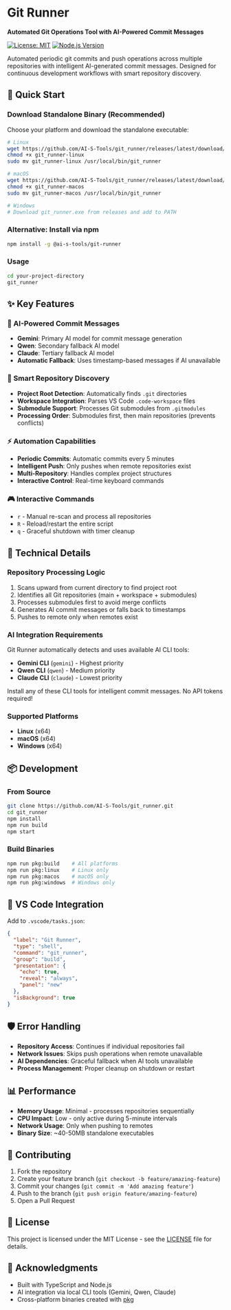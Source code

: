 # Git Runner

**Automated Git Operations Tool with AI-Powered Commit Messages**

[![License: MIT](https://img.shields.io/badge/License-MIT-yellow.svg)](https://opensource.org/licenses/MIT)
[![Node.js Version](https://img.shields.io/badge/node-%3E%3D16.0.0-green)](https://nodejs.org/)

Automated periodic git commits and push operations across multiple repositories with intelligent AI-generated commit messages. Designed for continuous development workflows with smart repository discovery.

## 🚀 Quick Start

### Download Standalone Binary (Recommended)

Choose your platform and download the standalone executable:

```bash
# Linux
wget https://github.com/AI-S-Tools/git_runner/releases/latest/download/git_runner-linux
chmod +x git_runner-linux
sudo mv git_runner-linux /usr/local/bin/git_runner

# macOS
wget https://github.com/AI-S-Tools/git_runner/releases/latest/download/git_runner-macos
chmod +x git_runner-macos
sudo mv git_runner-macos /usr/local/bin/git_runner

# Windows
# Download git_runner.exe from releases and add to PATH
```

### Alternative: Install via npm

```bash
npm install -g @ai-s-tools/git-runner
```

### Usage

```bash
cd your-project-directory
git_runner
```

## ✨ Key Features

### 🤖 AI-Powered Commit Messages
- **Gemini**: Primary AI model for commit message generation
- **Qwen**: Secondary fallback AI model
- **Claude**: Tertiary fallback AI model
- **Automatic Fallback**: Uses timestamp-based messages if AI unavailable

### 📁 Smart Repository Discovery
- **Project Root Detection**: Automatically finds `.git` directories
- **Workspace Integration**: Parses VS Code `.code-workspace` files
- **Submodule Support**: Processes Git submodules from `.gitmodules`
- **Processing Order**: Submodules first, then main repositories (prevents conflicts)

### ⚡ Automation Capabilities
- **Periodic Commits**: Automatic commits every 5 minutes
- **Intelligent Push**: Only pushes when remote repositories exist
- **Multi-Repository**: Handles complex project structures
- **Interactive Control**: Real-time keyboard commands

### 🎮 Interactive Commands
- `r` - Manual re-scan and process all repositories
- `R` - Reload/restart the entire script
- `q` - Graceful shutdown with timer cleanup

## 🔧 Technical Details

### Repository Processing Logic
1. Scans upward from current directory to find project root
2. Identifies all Git repositories (main + workspace + submodules)
3. Processes submodules first to avoid merge conflicts
4. Generates AI commit messages or falls back to timestamps
5. Pushes to remote only when remotes exist

### AI Integration Requirements
Git Runner automatically detects and uses available AI CLI tools:
- **Gemini CLI** (`gemini`) - Highest priority
- **Qwen CLI** (`qwen`) - Medium priority
- **Claude CLI** (`claude`) - Lowest priority

Install any of these CLI tools for intelligent commit messages. No API tokens required!

### Supported Platforms
- **Linux** (x64)
- **macOS** (x64)
- **Windows** (x64)

## 📦 Development

### From Source
```bash
git clone https://github.com/AI-S-Tools/git_runner.git
cd git_runner
npm install
npm run build
npm start
```

### Build Binaries
```bash
npm run pkg:build    # All platforms
npm run pkg:linux    # Linux only
npm run pkg:macos    # macOS only
npm run pkg:windows  # Windows only
```

## 🔄 VS Code Integration

Add to `.vscode/tasks.json`:
```json
{
  "label": "Git Runner",
  "type": "shell",
  "command": "git_runner",
  "group": "build",
  "presentation": {
    "echo": true,
    "reveal": "always",
    "panel": "new"
  },
  "isBackground": true
}
```

## 🛡️ Error Handling
- **Repository Access**: Continues if individual repositories fail
- **Network Issues**: Skips push operations when remote unavailable
- **AI Dependencies**: Graceful fallback when AI tools unavailable
- **Process Management**: Proper cleanup on shutdown or restart

## 📊 Performance
- **Memory Usage**: Minimal - processes repositories sequentially
- **CPU Impact**: Low - only active during 5-minute intervals
- **Network Usage**: Only when pushing to remotes
- **Binary Size**: ~40-50MB standalone executables

## 🤝 Contributing

1. Fork the repository
2. Create your feature branch (`git checkout -b feature/amazing-feature`)
3. Commit your changes (`git commit -m 'Add amazing feature'`)
4. Push to the branch (`git push origin feature/amazing-feature`)
5. Open a Pull Request

## 📄 License

This project is licensed under the MIT License - see the [LICENSE](LICENSE) file for details.

## 🙏 Acknowledgments

- Built with TypeScript and Node.js
- AI integration via local CLI tools (Gemini, Qwen, Claude)
- Cross-platform binaries created with [pkg](https://github.com/vercel/pkg)